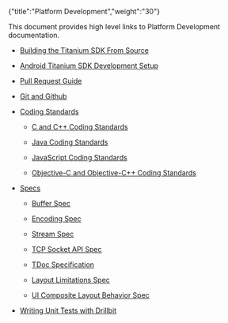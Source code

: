{"title":"Platform Development","weight":"30"}

This document provides high level links to Platform Development documentation.

* [Building the Titanium SDK From Source](/docs/appc/Titanium_SDK/Titanium_SDK_Guide/Contributing_to_Titanium/Platform_Development/Building_the_Titanium_SDK_From_Source/)

* [Android Titanium SDK Development Setup](/docs/appc/Titanium_SDK/Titanium_SDK_Guide/Contributing_to_Titanium/Platform_Development/Android_Titanium_SDK_Development_Setup/)

* [Pull Request Guide](/docs/appc/Titanium_SDK/Titanium_SDK_Guide/Contributing_to_Titanium/Platform_Development/Pull_Request_Guide/)

* [Git and Github](/docs/appc/Titanium_SDK/Titanium_SDK_Guide/Contributing_to_Titanium/Platform_Development/Git_and_Github/)

* [Coding Standards](/docs/appc/Titanium_SDK/Titanium_SDK_Guide/Contributing_to_Titanium/Platform_Development/Coding_Standards/)

    * [C and C++ Coding Standards](/docs/appc/Titanium_SDK/Titanium_SDK_Guide/Contributing_to_Titanium/Platform_Development/Coding_Standards/C_and_C++_Coding_Standards/)

    * [Java Coding Standards](/docs/appc/Titanium_SDK/Titanium_SDK_Guide/Contributing_to_Titanium/Platform_Development/Coding_Standards/Java_Coding_Standards/)

    * [JavaScript Coding Standards](/docs/appc/Titanium_SDK/Titanium_SDK_Guide/Contributing_to_Titanium/Platform_Development/Coding_Standards/JavaScript_Coding_Standards/)

    * [Objective-C and Objective-C++ Coding Standards](/docs/appc/Titanium_SDK/Titanium_SDK_Guide/Contributing_to_Titanium/Platform_Development/Coding_Standards/Objective-C_and_Objective-C++_Coding_Standards/)

* [Specs](/docs/appc/Titanium_SDK/Titanium_SDK_Guide/Contributing_to_Titanium/Platform_Development/Specs/)

    * [Buffer Spec](/docs/appc/Titanium_SDK/Titanium_SDK_Guide/Contributing_to_Titanium/Platform_Development/Specs/Buffer_Spec/)

    * [Encoding Spec](/docs/appc/Titanium_SDK/Titanium_SDK_Guide/Contributing_to_Titanium/Platform_Development/Specs/Encoding_Spec/)

    * [Stream Spec](/docs/appc/Titanium_SDK/Titanium_SDK_Guide/Contributing_to_Titanium/Platform_Development/Specs/Stream_Spec/)

    * [TCP Socket API Spec](/docs/appc/Titanium_SDK/Titanium_SDK_Guide/Contributing_to_Titanium/Platform_Development/Specs/TCP_Socket_API_Spec/)

    * [TDoc Specification](/docs/appc/Titanium_SDK/Titanium_SDK_Guide/Contributing_to_Titanium/Platform_Development/Specs/TDoc_Specification/)

    * [Layout Limitations Spec](/docs/appc/Titanium_SDK/Titanium_SDK_Guide/Contributing_to_Titanium/Platform_Development/Specs/Layout_Limitations_Spec/)

    * [UI Composite Layout Behavior Spec](/docs/appc/Titanium_SDK/Titanium_SDK_Guide/Contributing_to_Titanium/Platform_Development/Specs/UI_Composite_Layout_Behavior_Spec/)

* [Writing Unit Tests with Drillbit](/docs/appc/Titanium_SDK/Titanium_SDK_Guide/Contributing_to_Titanium/Platform_Development/Writing_Unit_Tests_with_Drillbit/)
